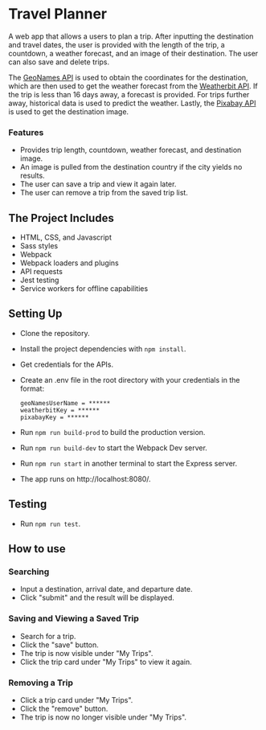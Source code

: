 # Travel Planner
A web app that allows a users to plan a trip. After inputting the destination and travel dates, the user is provided with the length of the trip, a countdown, a weather forecast, and an image of their destination. The user can also save and delete trips.

The [GeoNames API](http://www.geonames.org/) is used to obtain the coordinates for the destination, which are then used to get the weather forecast from the [Weatherbit API](https://www.weatherbit.io/). If the trip is less than 16 days away, a forecast is provided. For trips further away, historical data is used to predict the weather. Lastly, the [Pixabay API](https://pixabay.com/) is used to get the destination image.

### Features
- Provides trip length, countdown, weather forecast, and destination image.
- An image is pulled from the destination country if the city yields no results.
- The user can save a trip and view it again later.
- The user can remove a trip from the saved trip list.

## The Project Includes
- HTML, CSS, and Javascript
- Sass styles
- Webpack
- Webpack loaders and plugins
- API requests
- Jest testing
- Service workers for offline capabilities

## Setting Up
- Clone the repository.
- Install the project dependencies with `npm install`.
- Get credentials for the APIs.
- Create an .env file in the root directory with your credentials in the format:

  ```
  geoNamesUserName = ******
  weatherbitKey = ******
  pixabayKey = ******
  ```

- Run `npm run build-prod` to build the production version.
- Run `npm run build-dev` to start the Webpack Dev server.
- Run `npm run start` in another terminal to start the Express server.
- The app runs on http://localhost:8080/.

## Testing
- Run `npm run test`.

## How to use
### Searching
- Input a destination, arrival date, and departure date.
- Click "submit" and the result will be displayed.

### Saving and Viewing a Saved Trip
- Search for a trip.
- Click the "save" button.
- The trip is now visible under "My Trips".
- Click the trip card under "My Trips" to view it again.

### Removing a Trip
- Click a trip card under "My Trips".
- Click the "remove" button.
- The trip is now no longer visible under "My Trips".
